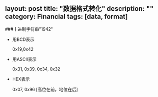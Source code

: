 layout: post
title: "数据格式转化"
description: ""
category: Financial
tags: [data, format]
---
###十进制字符串"1942"

- 用BCD表示

	0x19,0x42

- 用ASCII表示

	0x31, 0x39, 0x34, 0x32
	
- HEX表示

	0x07, 0x96 [高位在前，地位在后]

<!--more-->		
